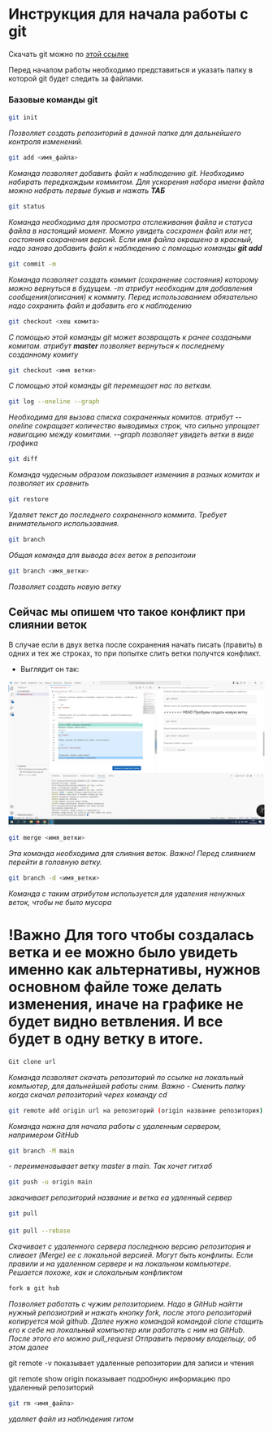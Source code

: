 # Инструкция для начала работы с git

Скачать git можно по [этой ссылке](https://git-scm.com  "Нажми, чтобы скачать git")

Перед началом работы необходимо представиться и указать папку в которой git будет следить за файлами.

### Базовые команды git

```sh
git init
```
*Позволяет создать репозиторий в данной папке для дальнейшего контроля изменений.*

```sh 
git add <имя_файла>
```

*Команда позволяет добавить файл к наблюдению git. Необходимо набирать передкаждым коммитом. Для ускорения набора имени файла можно набрать первые букыв и нажать __ТАБ__*

```sh 
git status
```
*Команда необходима для просмотра отслеживания файла и статуса файла в настоящий момент. Можно увидеть сосхранен файл или нет, состояния сохранения версий. Если имя файла окрашено в красный, надо заново добавить файл к наблюдению с помощью команды __git add__*


```sh
git commit -m
```
*Команда позволяет создать коммит (сохранение состояния) которому можно вернуться в будущем. -m атрибут необходим для добавления сообщения(описания) к коммиту. Перед использованием обязательно надо сохранить файл и добавить его к наблюдению*

```sh
git checkout <хеш комита>
```
*С помощью этой команды git может возвращать к ранее создаными комитам. атрибут __master__ позволяет вернуться к последнему созданному комиту*

```sh
git checkout <имя ветки>
```
*С помощью этой команды git перемещает нас по веткам.*

```sh
git log --onеline --graph
```
*Необходима для вызова списка сохраненных комитов. атрибут --oneline сокращает количество выводимых строк, что сильно упрощает навигацию между комитами.
--graph позволяет увидеть ветки в виде графика*

```sh
git diff
```
*Команда чудесным образом показывает измениия в разных комитах и позволяет их сравнить*

```sh
git restore
```

*Удаляет текст до последнего сохраненного коммита. Требует внимательного использования.*

```sh
git branch
```
*Общая команда для вывода всех веток в репозитоии*

```sh
git branch <имя_ветки>
```

*Позволяет создать новую ветку*

## Сейчас мы опишем что такое конфликт при слиянии веток

В случае если в двух ветка после сохранения начать писать (править) в одних и тех же строках, то при попытке слить ветки получтся конфликт. 
* Выглядит он так:

![Это изображение показывает реакцию git на конфликт](conflict.png)

```sh
git merge <имя_ветки>
```
 
*Эта команда необходима для слияния веток. Важно! Перед слиянием перейти в головную ветку.*

```sh
git branch -d <имя_ветки>
```

*Команда с таким атрибутом используется для удаления ненужных веток, чтобы не было мусора*

# !Важно Для того чтобы создалась ветка и ее можно было увидеть именно как альтернативы, нужнов основном файле тоже делать изменения, иначе на графике не будет видно ветвления. И все будет в одну ветку в итоге.

```sh
Git clone url
```

*Команда позволяет скачать репозиторий по ссылке на локальный компьютер, для дальнейшей работы сним. Важно - Cменить папку когда скачал репозиторий черех команду cd*

```sh
git remote add origin url на репозиторий (origin название репозитория)
```

*Команда нажна для начала работы с удаленным сервером, напримером GitHub*

```sh
git branch -M main 
```
*- переименовывает ветку master в main. Так хочет гитхаб*

```sh
git push -u origin main 
```
*закачивает репозиторий название и ветка еа удленный сервер*

```sh 
git pull 

git pull --rebase 
```

*Скачивает с удаленного сервера последнюю версию репозитория и сливает (Merge) ее с локальной версией. Могут быть конфлиты. Если правили и на удаленном сервере и на локальном компьютере. Решается похоже, как и слокальным конфликтом*

```sh
fork в git hub
```

*Позволяет работать с чужим репозиторием. Надо в GitHub найтти нужный репозиотрий и нажать кнопку fork, после этого репозиторий копируется мой github. Далее нужно командой командой clone стащить его к себе на локальный компьютер или работать с ним на  GitHub. После этого его можно pull_request Отправить первому владельцу, об этом далее*

git remote -v показывает удаленные репозитории для записи и чтения

 git remote show origin показывает подробную информацию про удаленный репозиторий

```sh
git rm <имя_файла>
 ```
*удаляет файл из наблюдения гитом*
  

